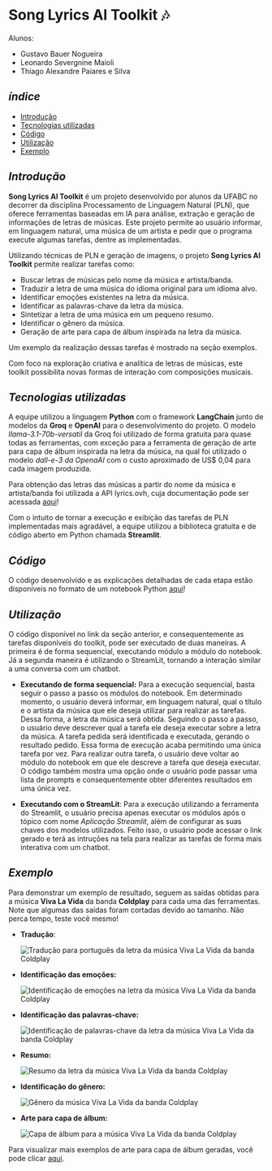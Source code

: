 # Song Lyrics AI Toolkit 🎶

Alunos:
*   Gustavo Bauer Nogueira
*   Leonardo Severgnine Maioli
*   Thiago Alexandre Paiares e Silva

## _índice_

- <a href="#intro">Introdução</a>
- <a href="#tecnologias-utilizadas">Tecnologias utilizadas</a>
- <a href="#codigo">Código</a>
- <a href="#utilização">Utilização</a>
- <a href="#exemplo">Exemplo</a>

## _Introdução_

**Song Lyrics AI Toolkit** é um projeto desenvolvido por alunos da UFABC no decorrer da disciplina Processamento de Linguagem Natural (PLN), que oferece ferramentas baseadas em IA para análise, extração e geração de informações de letras de músicas. Este projeto permite ao usuário informar, em linguagem natural, uma música de um artista e pedir que o programa execute algumas tarefas, dentre as implementadas.

Utilizando técnicas de PLN e geração de imagens, o projeto **Song Lyrics AI Toolkit** permite realizar tarefas como:

- Buscar letras de músicas pelo nome da música e artista/banda.
- Traduzir a letra de uma música do idioma original para um idioma alvo.
- Identificar emoções existentes na letra da música.
- Identificar as palavras-chave da letra da música.
- Sintetizar a letra de uma música em um pequeno resumo.
- Identificar o gênero da música.
- Geração de arte para capa de álbum inspirada na letra da música.

Um exemplo da realização dessas tarefas é mostrado na seção exemplos.

Com foco na exploração criativa e analítica de letras de músicas, este toolkit possibilita novas formas de interação com composições musicais.

## _Tecnologias utilizadas_

A equipe utilizou a linguagem **Python** com o framework **LangChain** junto de modelos da **Groq** e **OpenAI** para o desenvolvimento do projeto. O modelo _*llama-3.1-70b-versatil*_ da Groq foi utilizado de forma gratuita para quase todas as ferramentas, com exceção para a ferramenta de geração de arte para capa de álbum inspirada na letra da música, na qual foi utilizado o modelo _*dall-e-3 da OpenaAI*_ com o custo aproximado de US$ 0,04 para cada imagem produzida.

Para obtenção das letras das músicas a partir do nome da música e artista/banda foi utilizada a API lyrics.ovh, cuja documentação pode ser acessada [aqui](https://lyricsovh.docs.apiary.io/#reference)!

Com o intuito de tornar a execução e exibição das tarefas de PLN implementadas mais agradável, a equipe utilizou a biblioteca gratuita e de código aberto em Python chamada **Streamlit**.

## _Código_

O código desenvolvido e as explicações detalhadas de cada etapa estão disponíveis no formato de um notebook Python [aqui](https://github.com/LeonardoMaioli/song_lyrics_ai_toolkit/blob/main/SongLyricsAIToolkit.ipynb)!

## _Utilização_

O código disponível no link da seção anterior, e consequentemente as tarefas disponíveis do toolkit, pode ser executado de duas maneiras. A primeira é de forma sequencial, executando módulo a módulo do notebook. Já a segunda maneira é utilizando o StreamLit, tornando a interação similar a uma conversa com um chatbot.

- **Executando de forma sequencial:**
Para a execução sequencial, basta seguir o passo a passo os módulos do notebook. Em determinado momento, o usuário deverá informar, em linguagem natural, qual o título e o artista da música que ele deseja utilizar para realizar as tarefas. Dessa forma, a letra da música será obtida. Seguindo o passo a passo, o usuário deve descrever qual a tarefa ele deseja executar sobre a letra da música. A tarefa pedida será identificada e executada, gerando o resultado pedido. Essa forma de execução acaba permitindo uma única tarefa por vez. Para realizar outra tarefa, o usuário deve voltar ao módulo do notebook em que ele descreve a tarefa que deseja executar. O código também mostra uma opção onde o usuário pode passar uma lista de prompts e consequentemente obter diferentes resultados em uma única vez.

- **Executando com o StreamLit**:
Para a execução utilizando a ferramenta do Streamlit, o usuário precisa apenas executar os módulos após o tópico com nome _*Aplicação Streamlit*_, além de configurar as suas chaves dos modelos utilizados. Feito isso, o usuário pode acessar o link gerado e terá as intruções na tela para realizar as tarefas de forma mais interativa com um chatbot.

## _Exemplo_

Para demonstrar um exemplo de resultado, seguem as saídas obtidas para a música **Viva La Vida** da banda **Coldplay** para cada uma das ferramentas. Note que algumas das saídas foram cortadas devido ao tamanho. Não perca tempo, teste você mesmo!

- **Tradução**:
  
  ![Tradução para português da letra da música Viva La Vida da banda Coldplay](images/traducao.png)
  
- **Identificação das emoções:**
  
  ![Identificação de emoções na letra da música Viva La Vida da banda Coldplay](images/emocoes.png)
  
- **Identificação das palavras-chave:**
  
  ![Identificação de palavras-chave da letra da música Viva La Vida da banda Coldplay](images/palavras_chave.png)
  
- **Resumo:**
  
  ![Resumo da letra da música Viva La Vida da banda Coldplay](images/resumo.png)
  
- **Identificação do gênero:**
  
  ![Gênero da música Viva La Vida da banda Coldplay](images/genero.png)
  
- **Arte para capa de álbum:**
  
  ![Capa de álbum para a música Viva La Vida da banda Coldplay](album_cover/viva%20la%20vida%20-%20Coldplay.png)

Para visualizar mais exemplos de arte para capa de álbum geradas, você pode clicar [aqui](https://github.com/LeonardoMaioli/song_lyrics_ai_toolkit/tree/main/album_cover).



